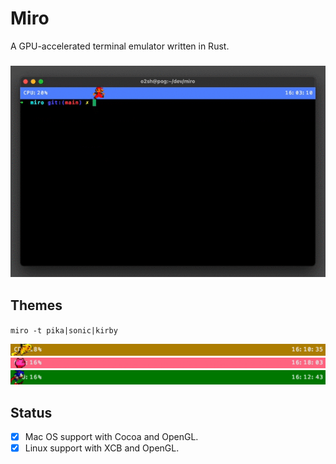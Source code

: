 # Miro

A GPU-accelerated terminal emulator written in Rust.

<h3 align="center"><img src="resources/miro.gif"></h3>

## Themes

`miro -t pika|sonic|kirby`

![pika](resources/pika.gif)
![kirby](resources/kirby.gif)
![sonic](resources/sonic.gif)

## Status

- [x] Mac OS support with Cocoa and OpenGL.
- [x] Linux support with XCB and OpenGL.
